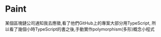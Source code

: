 # Paint
某個區塊鏈公司通知我去應徵,看了他們GitHub上的專案大部分用TypeScript,
所以看了幾個小時TypeScript的書之後,手動實作polymorphism(多形)概念小程式
